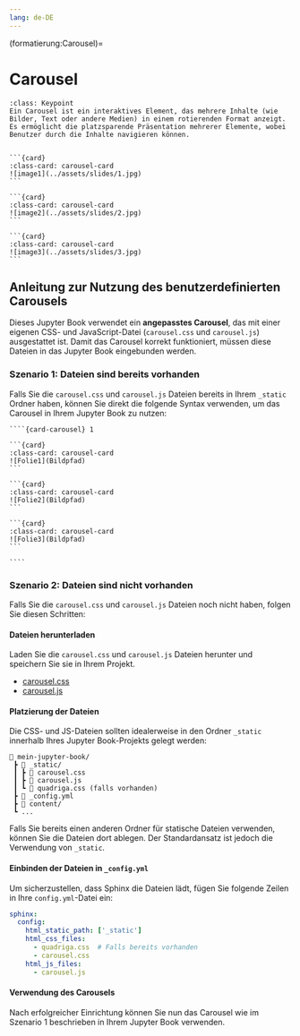 ```yaml
---
lang: de-DE
---
```


(formatierung:Carousel)=
# Carousel

```{admonition} Was ist ein Carousel?
:class: Keypoint
Ein Carousel ist ein interaktives Element, das mehrere Inhalte (wie Bilder, Text oder andere Medien) in einem rotierenden Format anzeigt. Es ermöglicht die platzsparende Präsentation mehrerer Elemente, wobei Benutzer durch die Inhalte navigieren können.
```


````{card-carousel} 1

```{card}
:class-card: carousel-card
![image1](../assets/slides/1.jpg)
```

```{card}
:class-card: carousel-card
![image2](../assets/slides/2.jpg)
```

```{card}
:class-card: carousel-card
![image3](../assets/slides/3.jpg)
```

````

## Anleitung zur Nutzung des benutzerdefinierten Carousels

Dieses Jupyter Book verwendet ein **angepasstes Carousel**, das mit einer eigenen CSS- und JavaScript-Datei (`carousel.css` und `carousel.js`) ausgestattet ist. Damit das Carousel korrekt funktioniert, müssen diese Dateien in das Jupyter Book eingebunden werden.

### Szenario 1: Dateien sind bereits vorhanden

Falls Sie die `carousel.css` und `carousel.js` Dateien bereits in Ihrem `_static` Ordner haben, können Sie direkt die folgende Syntax verwenden, um das Carousel in Ihrem Jupyter Book zu nutzen:

`````
````{card-carousel} 1

```{card}
:class-card: carousel-card
![Folie1](Bildpfad)
```

```{card}
:class-card: carousel-card
![Folie2](Bildpfad)
```

```{card}
:class-card: carousel-card
![Folie3](Bildpfad)
```

````
`````
### Szenario 2: Dateien sind nicht vorhanden
Falls Sie die `carousel.css` und `carousel.js` Dateien noch nicht haben, folgen Sie diesen Schritten:

#### Dateien herunterladen
Laden Sie die `carousel.css` und `carousel.js` Dateien herunter und speichern Sie sie in Ihrem Projekt.

- [carousel.css](../_static/carousel.css)
- [carousel.js](../_static/carousel.js)


#### Platzierung der Dateien
Die CSS- und JS-Dateien sollten idealerweise in den Ordner `_static` innerhalb Ihres Jupyter Book-Projekts gelegt werden:

```
📂 mein-jupyter-book/
 ┣ 📂 _static/
 ┃ ┣ 📄 carousel.css
 ┃ ┣ 📄 carousel.js
 ┃ ┗ 📄 quadriga.css (falls vorhanden)
 ┣ 📄 _config.yml
 ┣ 📂 content/
 ┗ ...
```

Falls Sie bereits einen anderen Ordner für statische Dateien verwenden, können Sie die Dateien dort ablegen. Der Standardansatz ist jedoch die Verwendung von `_static`.

#### Einbinden der Dateien in `_config.yml`
Um sicherzustellen, dass Sphinx die Dateien lädt, fügen Sie folgende Zeilen in Ihre `config.yml`-Datei ein:

```yaml
sphinx:
  config:
    html_static_path: ['_static']
    html_css_files:
      - quadriga.css  # Falls bereits vorhanden
      - carousel.css
    html_js_files:
      - carousel.js
```

#### Verwendung des Carousels
Nach erfolgreicher Einrichtung können Sie nun das Carousel wie im Szenario 1 beschrieben in Ihrem Jupyter Book verwenden.


